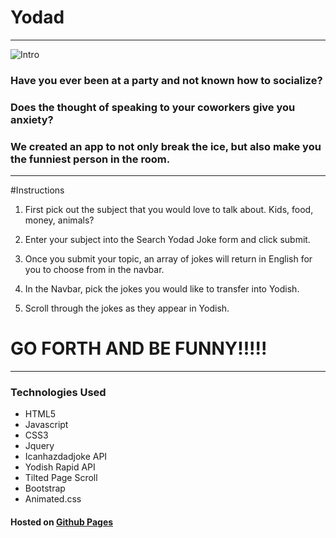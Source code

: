 # Yodad
***
![Intro](assets/images/Yodad.gif)

### Have you ever been at a party and not known how to socialize?
### Does the thought of speaking to your coworkers give you anxiety?
### We created an app to not only break the ice, but also make you the funniest person in the room.
***
#Instructions

1. First pick out the subject that you would love to talk about.  Kids, food, money, animals?

2. Enter your subject into the Search Yodad Joke form and click submit.

3. Once you submit your topic, an array of jokes will return in English for you to choose from in the navbar.  

4. In the Navbar, pick the jokes you would like to transfer into Yodish.

5.  Scroll through the jokes as they appear in Yodish.  

# GO FORTH AND BE FUNNY!!!!!
***
### Technologies Used
- HTML5
- Javascript
- CSS3
- Jquery
- Icanhazdadjoke API
- Yodish Rapid API
- Tilted Page Scroll
- Bootstrap
- Animated.css

#### Hosted on [Github Pages](https://armonkahil.github.io/Yodad/)
